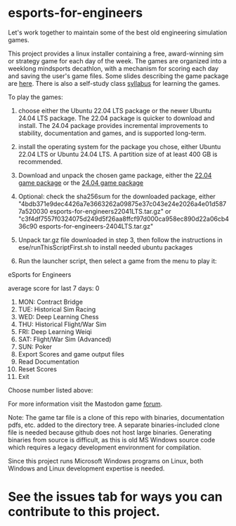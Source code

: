 # esports-for-engineers
Let's work together to maintain some of the best old engineering simulation games.  

This project provides a linux installer containing a free, award-winning sim or strategy game for each day of the week. The games are organized into a weeklong mindsports decathlon, with a mechanism for scoring each day and saving the user's game files.  Some slides describing the game package are [here](https://github.com/sim-museum/esports-for-engineers/blob/master/esports-for-engineers-brochure.pdf).  There is also a self-study class [syllabus](https://github.com/sim-museum/esports-for-engineers/blob/master/files/syllabusFor_eSportsForEngineers.pdf) for learning the games.

To play the games:

1. choose either the Ubuntu 22.04 LTS package or the newer Ubuntu 24.04 LTS package.  The 22.04 package is 
quicker to download and install.  The 24.04 package provides incremental improvements to stability, 
documentation and games, and is supported long-term.
 
2. install the operating system for the package you chose, either Ubuntu 22.04 LTS or Ubuntu 24.04 LTS. A partition
size of at least 400 GB is recommended.

3. Download and unpack the chosen game package, either the [22.04 game package](https://www.mediafire.com/file/1cz9zq1z54x7765/esports-for-engineers22041LTS.tar.gz/file) or the [24.04 game package](https://mega.nz/file/fE8R0YRT#TKcgjf4Id4txC0qA3mv0Pqam812DTl2klqEvB1v7Iuc)

4. Optional: check the sha256sum for the downloaded package, either "4bdb371e9dec4426a7e3663262a09875e37c043e24e2026a4e01d5877a520030 esports-for-engineers22041LTS.tar.gz" or "c3f4df7557f0324075d249d5f26aa8ffcf97d000ca958ec890d22a06cb436c90 esports-for-engineers-2404LTS.tar.gz"

5. Unpack tar.gz file downloaded in step 3, then follow the instructions in ese/runThisScriptFirst.sh to install needed ubuntu packages

6. Run the launcher script, then select a game from the menu to play it:

eSports for Engineers

average score for last 7 days: 0

1. MON: Contract Bridge
2. TUE: Historical Sim Racing
3. WED: Deep Learning Chess
4. THU: Historical Flight/War Sim
5. FRI: Deep Learning Weiqi
6. SAT: Flight/War Sim (Advanced)
7. SUN: Poker
8. Export Scores and game output files
9. Read Documentation
10. Reset Scores
11. Exit

Choose number listed above:
  

For more information visit the Mastodon game [forum](https://fosstodon.org/@esports_for_engineers/followers). 

Note: The game tar file is a clone of this repo with binaries, documentation pdfs, etc. added to the directory tree.  A separate binaries-included clone file is needed because github does not host large binaries.  Generating binaries from source is difficult, as this is old MS Windows source code which requires a legacy development environment for compilation.

Since this project runs Microsoft Windows programs on Linux, both Windows and Linux development expertise is needed.  

# See the issues tab for ways you can contribute to this project.

